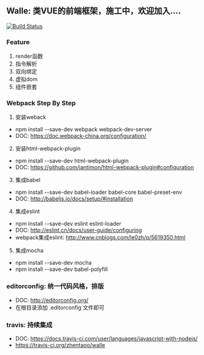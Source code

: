 ## Walle: 类VUE的前端框架，施工中，欢迎加入....

[![Build Status](https://travis-ci.org/zhentaoo/walle.svg?branch=master)](https://travis-ci.org/zhentaoo/walle)

### Feature
1. render函数
2. 指令解析
3. 双向绑定
4. 虚拟dom
5. 组件嵌套

### Webpack Step By Step
1. 安装weback
  - npm install --save-dev webpack webpack-dev-server
  - DOC: https://doc.webpack-china.org/configuration/

2. 安装html-webpack-plugin
  - npm install --save-dev html-webpack-plugin
  - DOC: https://github.com/jantimon/html-webpack-plugin#configuration

3. 集成babel
  - npm install --save-dev babel-loader babel-core babel-preset-env
  - DOC: http://babeljs.io/docs/setup/#installation

4. 集成eslint
  - npm install --save-dev eslint eslint-loader
  - DOC: http://eslint.cn/docs/user-guide/configuring
  - webpack集成eslint: http://www.cnblogs.com/le0zh/p/5619350.html

5. 集成mocha
  - npm install --save-dev mocha
  - npm install --save-dev babel-polyfill

### editorconfig: 统一代码风格，排版
- DOC: http://editorconfig.org/
- 在根目录添加 .editorconfig 文件即可


### travis: 持续集成
- DOC: https://docs.travis-ci.com/user/languages/javascript-with-nodejs/
- https://travis-ci.org/zhentaoo/walle
